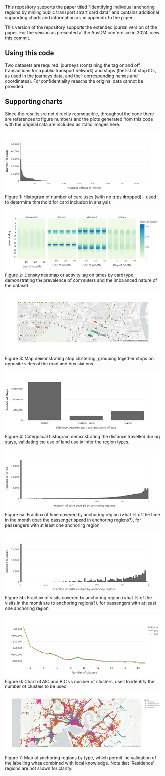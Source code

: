 This repository supports the paper titled "Identifying individual anchoring regions by mining public transport smart card data" and contains additional supporting charts and information as an appendix to the paper.

This version of the repository supports the extended journal version of the paper. For the version as presented at the AusDM conference in 2024, view [this commit](https://github.com/megan-b/anchoring_regions/tree/87465ff622f12b3ee4be96e25a12ddf2026447aa).

## Using this code

Two datasets are required: journeys (containing the tag on and off transactions for a public transport network) and stops (the list of stop IDs, as used in the journeys data, and their corresponding names and coordinates).
For confidentiality reasons the original data cannot be provided. 

## Supporting charts

Since the results are not directly reproducible, throughout the code there are references to figure numbers and the plots generated from this code with the original data are included as static images here.

![Image](./assets/Fig1.png "Figure 1")
Figure 1: Histogram of number of card uses (with no trips dropped) - used to determine threshold for card inclusion in analysis

![Image](./assets/Fig2.png "Figure 2")
Figure 2: Density heatmap of activity tag on times by card type, demonstrating the prevalence of commuters and the imbalanced nature of the dataset.

![Image](./assets/Fig3.png "Figure 3")
Figure 3: Map demonstrating stop clustering, grouping together stops on opposite sides of the road and bus stations.

![Image](./assets/Fig4.png "Figure 4")
Figure 4: Categorical histogram demonstrating the distance travelled during stays, validating the use of land use to infer the region types.

![Image](./assets/Fig5a.png "Figure 5a")
Figure 5a: Fraction of time covered by anchoring region (what % of the time in the month does the passenger spend in anchoring regions?), for passengers with at least one anchoring region 

![Image](./assets/Fig5b.png "Figure 5b")
Figure 5b: Fraction of visits covered by anchoring region (what % of the visits in the month are to anchoring regions?), for passengers with at least one anchoring region 

![Image](./assets/Fig6.png "Figure 6")
Figure 6: Chart of AIC and BIC vs number of clusters, used to identify the number of clusters to be used

![Image](./assets/Fig7.png "Figure 7")
Figure 7: Map of anchoring regions by type, which permit the validation of the labelling when combined with local knowledge. Note that 'Residence' regions are not shown for clarity.
